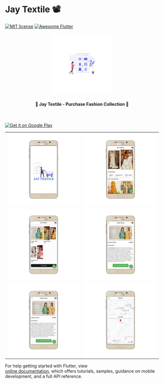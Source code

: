 # Jay Textile 📽

[![MIT license](http://img.shields.io/badge/license-MIT-brightgreen.svg)](http://opensource.org/licenses/MIT)
<a href="https://github.com/Solido/awesome-flutter">
   <img alt="Awesome Flutter" src="https://img.shields.io/badge/Awesome-Flutter-blue.svg?longCache=true&style=flat-square" />
</a>

<div align="center">
  <img src="assets/icon.png" width=200> 
</div>


<h4 align="center">
 🦋 Jay Textile - Purchase Fashion Collection 🚀
</h4>
 
<br/>
<br/> 

<a href="https://play.google.com/store/apps/details?id=com.jaytextile.app">
 <img alt='Get it on Google Play' src='https://play.google.com/intl/en_gb/badges/images/generic/en_badge_web_generic.png' width="230">
</a>
 

<div style="text-align: center">
	<table>
		<tr>
			<td style="text-align: center"><img src="jaytextile/Mockup/mockup samsung/1.png" width="600"/></td>
			<td style="text-align: center"><img src="jaytextile/Mockup/mockup samsung/2.png" width="610"/></td>
		</tr>
		<tr>
			<td style="text-align: center"><img src="jaytextile/Mockup/mockup samsung/3.png" width="600"/></td>
			<td style="text-align: center"><img src="jaytextile/Mockup/mockup samsung/4.png" width="610"/></td>
		</tr>
		<tr>
			<td style="text-align: center"><img src="jaytextile/Mockup/mockup samsung/5.png" width="610"/></td>
			<td style="text-align: center"><img src="jaytextile/Mockup/mockup samsung/6.png" width="610"/></td>
		</tr>
	</table>
</div>

For help getting started with Flutter, view   
[online documentation](https://flutter.io/docs), which offers tutorials, 
samples, guidance on mobile development, and a full API reference.